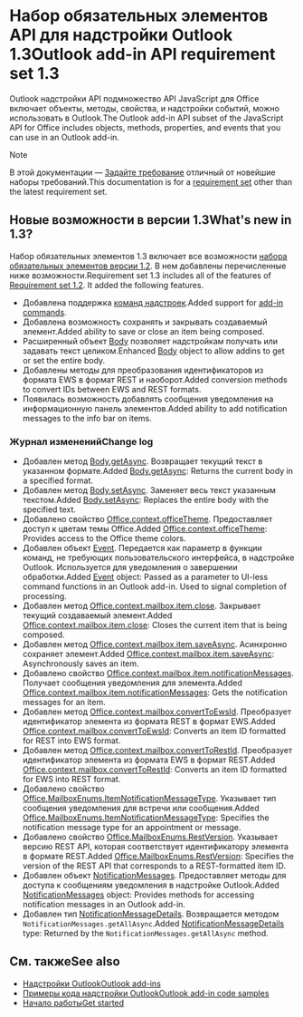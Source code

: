 # <a name="outlook-add-in-api-requirement-set-13"></a><span data-ttu-id="bd357-101">Набор обязательных элементов API для надстройки Outlook 1.3</span><span class="sxs-lookup"><span data-stu-id="bd357-101">Outlook add-in API requirement set 1.3</span></span>

<span data-ttu-id="bd357-102">Outlook надстройки API подмножество API JavaScript для Office включает объекты, методы, свойства, и надстройки событий, можно использовать в Outlook.</span><span class="sxs-lookup"><span data-stu-id="bd357-102">The Outlook add-in API subset of the JavaScript API for Office includes objects, methods, properties, and events that you can use in an Outlook add-in.</span></span>

> [!NOTE]
> <span data-ttu-id="bd357-103">В этой документации — [Задайте требование](/javascript/office/requirement-sets/outlook-api-requirement-sets) отличный от новейшие наборы требований.</span><span class="sxs-lookup"><span data-stu-id="bd357-103">This documentation is for a [requirement set](/javascript/office/requirement-sets/outlook-api-requirement-sets) other than the latest requirement set.</span></span> 

## <a name="whats-new-in-13"></a><span data-ttu-id="bd357-104">Новые возможности в версии 1.3</span><span class="sxs-lookup"><span data-stu-id="bd357-104">What's new in 1.3?</span></span>

<span data-ttu-id="bd357-p101">Набор обязательных элементов 1.3 включает все возможности [набора обязательных элементов версии 1.2](../requirement-set-1.2/outlook-requirement-set-1.2.md). В нем добавлены перечисленные ниже возможности.</span><span class="sxs-lookup"><span data-stu-id="bd357-p101">Requirement set 1.3 includes all of the features of [Requirement set 1.2](../requirement-set-1.2/outlook-requirement-set-1.2.md). It added the following features.</span></span>

- <span data-ttu-id="bd357-107">Добавлена поддержка [команд надстроек](https://docs.microsoft.com/outlook/add-ins/add-in-commands-for-outlook).</span><span class="sxs-lookup"><span data-stu-id="bd357-107">Added support for [add-in commands](https://docs.microsoft.com/outlook/add-ins/add-in-commands-for-outlook).</span></span>
- <span data-ttu-id="bd357-108">Добавлена возможность сохранять и закрывать создаваемый элемент.</span><span class="sxs-lookup"><span data-stu-id="bd357-108">Added ability to save or close an item being composed.</span></span>
- <span data-ttu-id="bd357-109">Расширенный объект [Body](/javascript/api/outlook_1_3/office.body) позволяет надстройкам получать или задавать текст целиком.</span><span class="sxs-lookup"><span data-stu-id="bd357-109">Enhanced [Body](/javascript/api/outlook_1_3/office.body) object to allow addins to get or set the entire body.</span></span>
- <span data-ttu-id="bd357-110">Добавлены методы для преобразования идентификаторов из формата EWS в формат REST и наоборот.</span><span class="sxs-lookup"><span data-stu-id="bd357-110">Added conversion methods to convert IDs between EWS and REST formats.</span></span>
- <span data-ttu-id="bd357-111">Появилась возможность добавлять сообщения уведомления на информационную панель элементов.</span><span class="sxs-lookup"><span data-stu-id="bd357-111">Added ability to add notification messages to the info bar on items.</span></span>

### <a name="change-log"></a><span data-ttu-id="bd357-112">Журнал изменений</span><span class="sxs-lookup"><span data-stu-id="bd357-112">Change log</span></span>

- <span data-ttu-id="bd357-113">Добавлен метод [Body.getAsync](/javascript/api/outlook_1_3/office.body#getasync-coerciontype--options--callback-). Возвращает текущий текст в указанном формате.</span><span class="sxs-lookup"><span data-stu-id="bd357-113">Added [Body.getAsync](/javascript/api/outlook_1_3/office.body#getasync-coerciontype--options--callback-): Returns the current body in a specified format.</span></span>
- <span data-ttu-id="bd357-114">Добавлен метод [Body.setAsync](/javascript/api/outlook_1_3/office.body#setasync-data--options--callback-). Заменяет весь текст указанным текстом.</span><span class="sxs-lookup"><span data-stu-id="bd357-114">Added [Body.setAsync](/javascript/api/outlook_1_3/office.body#setasync-data--options--callback-): Replaces the entire body with the specified text.</span></span>
- <span data-ttu-id="bd357-115">Добавлено свойство [Office.context.officeTheme](office.context.md#officetheme-object). Предоставляет доступ к цветам темы Office.</span><span class="sxs-lookup"><span data-stu-id="bd357-115">Added [Office.context.officeTheme](office.context.md#officetheme-object): Provides access to the Office theme colors.</span></span>
- <span data-ttu-id="bd357-p102">Добавлен объект [Event](/javascript/api/office/office.addincommands.event). Передается как параметр в функции команд, не требующих пользовательского интерфейса, в надстройке Outlook. Используется для уведомления о завершении обработки.</span><span class="sxs-lookup"><span data-stu-id="bd357-p102">Added [Event](/javascript/api/office/office.addincommands.event) object: Passed as a parameter to UI-less command functions in an Outlook add-in. Used to signal completion of processing.</span></span>
- <span data-ttu-id="bd357-118">Добавлен метод [Office.context.mailbox.item.close](office.context.mailbox.item.md#close). Закрывает текущий создаваемый элемент.</span><span class="sxs-lookup"><span data-stu-id="bd357-118">Added [Office.context.mailbox.item.close](office.context.mailbox.item.md#close): Closes the current item that is being composed.</span></span>
- <span data-ttu-id="bd357-119">Добавлен метод [Office.context.mailbox.item.saveAsync](office.context.mailbox.item.md#saveasyncoptions-callback). Асинхронно сохраняет элемент.</span><span class="sxs-lookup"><span data-stu-id="bd357-119">Added [Office.context.mailbox.item.saveAsync](office.context.mailbox.item.md#saveasyncoptions-callback): Asynchronously saves an item.</span></span>
- <span data-ttu-id="bd357-120">Добавлено свойство [Office.context.mailbox.item.notificationMessages](office.context.mailbox.item.md#notificationmessages-notificationmessagesjavascriptapioutlook13officenotificationmessages). Получает сообщения уведомления для элемента.</span><span class="sxs-lookup"><span data-stu-id="bd357-120">Added [Office.context.mailbox.item.notificationMessages](office.context.mailbox.item.md#notificationmessages-notificationmessagesjavascriptapioutlook13officenotificationmessages): Gets the notification messages for an item.</span></span>
- <span data-ttu-id="bd357-121">Добавлен метод [Office.context.mailbox.convertToEwsId](office.context.mailbox.md#converttoewsiditemid-restversion--string). Преобразует идентификатор элемента из формата REST в формат EWS.</span><span class="sxs-lookup"><span data-stu-id="bd357-121">Added [Office.context.mailbox.convertToEwsId](office.context.mailbox.md#converttoewsiditemid-restversion--string): Converts an item ID formatted for REST into EWS format.</span></span>
- <span data-ttu-id="bd357-122">Добавлен метод [Office.context.mailbox.convertToRestId](office.context.mailbox.md#converttorestiditemid-restversion--string). Преобразует идентификатор элемента из формата EWS в формат REST.</span><span class="sxs-lookup"><span data-stu-id="bd357-122">Added [Office.context.mailbox.convertToRestId](office.context.mailbox.md#converttorestiditemid-restversion--string): Converts an item ID formatted for EWS into REST format.</span></span>
- <span data-ttu-id="bd357-123">Добавлено свойство [Office.MailboxEnums.ItemNotificationMessageType](/javascript/api/outlook_1_3/office.mailboxenums.itemnotificationmessagetype). Указывает тип сообщения уведомления для встречи или сообщения.</span><span class="sxs-lookup"><span data-stu-id="bd357-123">Added [Office.MailboxEnums.ItemNotificationMessageType](/javascript/api/outlook_1_3/office.mailboxenums.itemnotificationmessagetype): Specifies the notification message type for an appointment or message.</span></span>
- <span data-ttu-id="bd357-124">Добавлено свойство [Office.MailboxEnums.RestVersion](/javascript/api/outlook_1_3/office.mailboxenums.restversion). Указывает версию REST API, которая соответствует идентификатору элемента в формате REST.</span><span class="sxs-lookup"><span data-stu-id="bd357-124">Added [Office.MailboxEnums.RestVersion](/javascript/api/outlook_1_3/office.mailboxenums.restversion): Specifies the version of the REST API that corresponds to a REST-formatted item ID.</span></span>
- <span data-ttu-id="bd357-125">Добавлен объект [NotificationMessages](/javascript/api/outlook_1_3/office.notificationmessages). Предоставляет методы для доступа к сообщениям уведомления в надстройке Outlook.</span><span class="sxs-lookup"><span data-stu-id="bd357-125">Added [NotificationMessages](/javascript/api/outlook_1_3/office.notificationmessages) object: Provides methods for accessing notification messages in an Outlook add-in.</span></span>
- <span data-ttu-id="bd357-126">Добавлен тип [NotificationMessageDetails](/javascript/api/outlook_1_3/office.notificationmessagedetails). Возвращается методом `NotificationMessages.getAllAsync`.</span><span class="sxs-lookup"><span data-stu-id="bd357-126">Added [NotificationMessageDetails](/javascript/api/outlook_1_3/office.notificationmessagedetails) type: Returned by the `NotificationMessages.getAllAsync` method.</span></span>

## <a name="see-also"></a><span data-ttu-id="bd357-127">См. также</span><span class="sxs-lookup"><span data-stu-id="bd357-127">See also</span></span>

- [<span data-ttu-id="bd357-128">Надстройки Outlook</span><span class="sxs-lookup"><span data-stu-id="bd357-128">Outlook add-ins</span></span>](https://docs.microsoft.com/outlook/add-ins/)
- [<span data-ttu-id="bd357-129">Примеры кода надстройки Outlook</span><span class="sxs-lookup"><span data-stu-id="bd357-129">Outlook add-in code samples</span></span>](https://developer.microsoft.com/outlook/gallery/?filterBy=Outlook,Samples,Add-ins)
- [<span data-ttu-id="bd357-130">Начало работы</span><span class="sxs-lookup"><span data-stu-id="bd357-130">Get started</span></span>](https://docs.microsoft.com/outlook/add-ins/quick-start)
